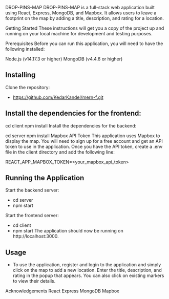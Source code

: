 DROP-PINS-MAP
DROP-PINS-MAP is a full-stack web application built using React, Express, MongoDB, and Mapbox. It allows users to leave a footprint on the map by adding a title, description, and rating for a location.

Getting Started
These instructions will get you a copy of the project up and running on your local machine for development and testing purposes.

Prerequisites
Before you can run this application, you will need to have the following installed:

Node.js (v14.17.3 or higher)
MongoDB (v4.4.6 or higher)
## Installing
Clone the repository:
- https://github.com/KedarKandel/mern-f.git

## Install the dependencies for the frontend:

cd client
npm install
Install the dependencies for the backend:

cd server
npm install
Mapbox API Token
This application uses Mapbox to display the map. You will need to sign up for a free account and get an API token to use in the application. Once you have the API token, create a .env file in the client directory and add the following line:

REACT_APP_MAPBOX_TOKEN=<your_mapbox_api_token>

## Running the Application
Start the backend server:

- cd server
- npm start

Start the frontend server:
- cd client
- npm start
The application should now be running on http://localhost:3000.

## Usage
- To use the application, register and login to the application and simply click on the map to add a new location. Enter the title, description, and rating in the popup that appears. You can also click on existing markers to view their details.


Acknowledgements
React
Express
MongoDB
Mapbox
